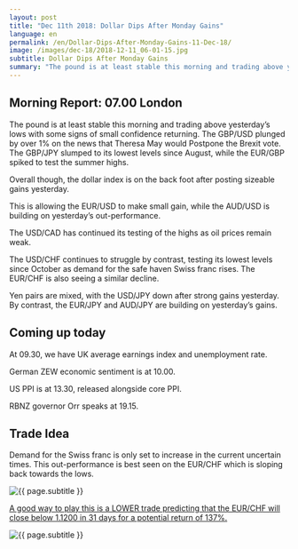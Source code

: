 ```yaml
---
layout: post
title: "Dec 11th 2018: Dollar Dips After Monday Gains"
language: en
permalink: /en/Dollar-Dips-After-Monday-Gains-11-Dec-18/
image: /images/dec-18/2018-12-11_06-01-15.jpg
subtitle: Dollar Dips After Monday Gains
summary: "The pound is at least stable this morning and trading above yesterday’s lows with some signs of small confidence returning. The GBP/USD plunged by over 1% on the news that Theresa May would Postpone the Brexit vote. The GBP/JPY slumped to its lowest levels since August, while the EUR/GBP spiked to test the summer highs"
---
```

## Morning Report: 07.00 London

The pound is at least stable this morning and trading above yesterday’s lows with some signs of small confidence returning. The GBP/USD plunged by over 1% on the news that Theresa May would Postpone the Brexit vote. The GBP/JPY slumped to its lowest levels since August, while the EUR/GBP spiked to test the summer highs. 

Overall though, the dollar index is on the back foot after posting sizeable gains yesterday. 

This is allowing the EUR/USD to make small gain, while the AUD/USD is building on yesterday’s out-performance. 

The USD/CAD has continued its testing of the highs as oil prices remain weak. 

The USD/CHF continues to struggle by contrast, testing its lowest levels since October as demand for the safe haven Swiss franc rises. The EUR/CHF is also seeing a similar decline. 

Yen pairs are mixed, with the USD/JPY down after strong gains yesterday. By contrast, the EUR/JPY and AUD/JPY are building on yesterday’s gains. 

## Coming up today

At 09.30, we have UK average earnings index and unemployment rate. 

German ZEW economic sentiment is at 10.00. 

US PPI is at 13.30, released alongside core PPI. 

RBNZ governor Orr speaks at 19.15. 

## Trade Idea

Demand for the Swiss franc is only set to increase in the current uncertain times. This out-performance is best seen on the EUR/CHF which is sloping back towards the lows.

<img class="post-image" src="{{ site.url }}/images/dec-18/2018-12-11_06-01-15.jpg" alt="{{ page.subtitle }}" title="{{ page.subtitle }}">

<a href="%LINK%%?currency=GBP&market=forex&underlying=frxEURCHF&formname=higherlower&duration_amount=31&duration_units=d&amount=10&amount_type=stake&expiry_type=duration&barrier=1.1200" target="_blank" rel="noopener noreferrer nofollow">A good way to play this is a LOWER trade predicting that the EUR/CHF will close below 1.1200 in 31 days for a potential return of 137%.</a>

<img class="post-image" src="{{ site.url }}/images/dec-18/2018-12-11_06-02-55.jpg" alt="{{ page.subtitle }}" title="{{ page.subtitle }}">